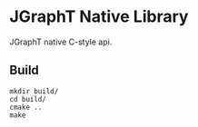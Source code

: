 
# JGraphT Native Library

JGraphT native C-style api.

## Build

```
mkdir build/
cd build/
cmake ..
make
```

